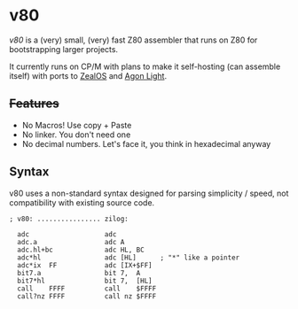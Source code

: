 # v80

_v80_ is a (very) small, (very) fast Z80 assembler that runs on Z80 for bootstrapping larger projects.

It currently runs on CP/M with plans to make it self-hosting (can assemble itself) with ports to [ZealOS] and [Agon Light].

[ZealOS]: https://github.com/Zeal-Operating-System/ZealOS
[Agon Light]: https://www.thebyteattic.com/p/agon.html

## ~~Features~~

- No Macros! Use copy + Paste
- No linker. You don't need one
- No decimal numbers. Let's face it, you think in hexadecimal anyway

## Syntax

v80 uses a non-standard syntax designed for parsing simplicity / speed, not compatibility with existing source code.

```
; v80: ................ zilog:

  adc                   adc
  adc.a                 adc A
  adc.hl+bc             adc HL, BC
  adc*hl                adc [HL]      ; "*" like a pointer
  adc*ix  FF            adc [IX+$FF]
  bit7.a                bit 7,  A
  bit7*hl               bit 7,  [HL]
  call    FFFF          call    $FFFF
  call?nz FFFF          call nz $FFFF
```